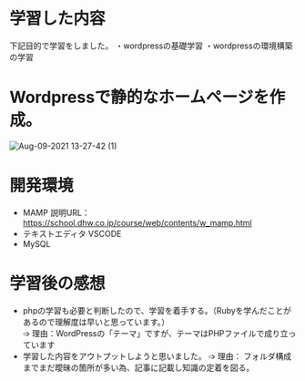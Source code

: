 # 学習した内容
下記目的で学習をしました。
・wordpressの基礎学習
・wordpressの環境構築の学習

# Wordpressで静的なホームページを作成。
![Aug-09-2021 13-27-42 (1)](https://user-images.githubusercontent.com/79980351/128660541-7501821f-2d3c-4066-b587-7f3764a393ce.gif)

# 開発環境
  * MAMP  説明URL： https://school.dhw.co.jp/course/web/contents/w_mamp.html
  * テキストエディタ VSCODE
  * MySQL

# 学習後の感想
  * phpの学習も必要と判断したので、学習を着手する。（Rubyを学んだことがあるので理解度は早いと思っています。）  
  ➩ 理由：WordPressの「テーマ」ですが、テーマはPHPファイルで成り立っています  
  * 学習した内容をアウトプットしようと思いました。
  ➩ 理由： フォルダ構成までまだ曖昧の箇所が多い為、記事に記載し知識の定着を図る。
  
